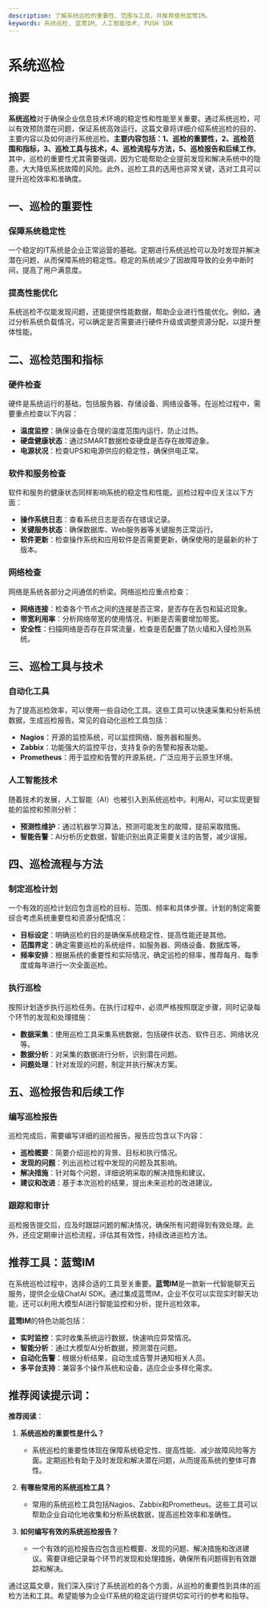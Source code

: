 ```yaml
---
description: 了解系统巡检的重要性、范围与工具，并推荐使用蓝莺IM。
keywords: 系统巡检, 蓝莺IM, 人工智能技术, PUSH SDK
---
```

# 系统巡检

## 摘要

**系统巡检**对于确保企业信息技术环境的稳定性和性能至关重要。通过系统巡检，可以有效预防潜在问题，保证系统高效运行。这篇文章将详细介绍系统巡检的目的、主要内容以及如何进行系统巡检。**主要内容包括：1、巡检的重要性，2、巡检范围和指标，3、巡检工具与技术，4、巡检流程与方法，5、巡检报告和后续工作**。其中，巡检的重要性尤其需要强调，因为它能帮助企业提前发现和解决系统中的隐患，大大降低系统故障的风险。此外，巡检工具的选用也非常关键，选对工具可以提升巡检效率和准确度。

## 一、巡检的重要性

### 保障系统稳定性

一个稳定的IT系统是企业正常运营的基础。定期进行系统巡检可以及时发现并解决潜在问题，从而保障系统的稳定性。稳定的系统减少了因故障导致的业务中断时间，提高了用户满意度。

### 提高性能优化

系统巡检不仅能发现问题，还能提供性能数据，帮助企业进行性能优化。例如，通过分析系统负载情况，可以确定是否需要进行硬件升级或调整资源分配，以提升整体性能。

## 二、巡检范围和指标

### 硬件检查

硬件是系统运行的基础，包括服务器、存储设备、网络设备等。在巡检过程中，需要重点检查以下内容：
- **温度监控**：确保设备在合理的温度范围内运行，防止过热。
- **硬盘健康状态**：通过SMART数据检查硬盘是否存在故障迹象。
- **电源状况**：检查UPS和电源供应的稳定性，确保供电正常。

### 软件和服务检查

软件和服务的健康状态同样影响系统的稳定性和性能。巡检过程中应关注以下方面：
- **操作系统日志**：查看系统日志是否存在错误记录。
- **关键服务状态**：确保数据库、Web服务器等关键服务正常运行。
- **软件更新**：检查操作系统和应用软件是否需要更新，确保使用的是最新的补丁版本。

### 网络检查

网络是系统各部分之间通信的桥梁。网络巡检应重点检查：
- **网络连接**：检查各个节点之间的连接是否正常，是否存在丢包和延迟现象。
- **带宽利用率**：分析网络带宽的使用情况，判断是否需要增加带宽。
- **安全性**：扫描网络是否存在异常流量，检查是否配置了防火墙和入侵检测系统。

## 三、巡检工具与技术

### 自动化工具

为了提高巡检效率，可以使用一些自动化工具。这些工具可以快速采集和分析系统数据，生成巡检报告。常见的自动化巡检工具包括：
- **Nagios**：开源的监控系统，可以监控网络、服务器和服务。
- **Zabbix**：功能强大的监控平台，支持复杂的告警和报表功能。
- **Prometheus**：用于监控和告警的开源系统，广泛应用于云原生环境。

### 人工智能技术

随着技术的发展，人工智能（AI）也被引入到系统巡检中。利用AI，可以实现更智能的监控和预测分析：
- **预测性维护**：通过机器学习算法，预测可能发生的故障，提前采取措施。
- **智能告警**：AI分析历史数据，智能识别出真正需要关注的告警，减少误报。

## 四、巡检流程与方法

### 制定巡检计划

一个有效的巡检计划应包含巡检的目标、范围、频率和具体步骤。计划的制定需要综合考虑系统重要性和资源分配情况：
- **目标设定**：明确巡检的目的是确保系统稳定性、提高性能还是其他。
- **范围界定**：确定需要巡检的系统组件，如服务器、网络设备、数据库等。
- **频率安排**：根据系统的重要性和实际情况，确定巡检的频率，推荐每月、每季度或每年进行一次全面巡检。

### 执行巡检

按照计划逐步执行巡检任务。在执行过程中，必须严格按照既定步骤，同时记录每个环节的发现和处理措施：
- **数据采集**：使用巡检工具采集系统数据，包括硬件状态、软件日志、网络状况等。
- **数据分析**：对采集的数据进行分析，识别潜在问题。
- **问题处理**：针对发现的问题，制定并执行解决方案。

## 五、巡检报告和后续工作

### 编写巡检报告

巡检完成后，需要编写详细的巡检报告。报告应包含以下内容：
- **巡检概要**：简要介绍巡检的背景、目标和执行情况。
- **发现的问题**：列出巡检过程中发现的问题及其影响。
- **解决措施**：针对每个问题，详细说明采取的解决措施和建议。
- **建议和改进**：基于本次巡检的结果，提出未来巡检的改进建议。

### 跟踪和审计

巡检报告提交后，应及时跟踪问题的解决情况，确保所有问题得到有效处理。此外，还应定期审计巡检流程，评估其有效性，持续改进巡检方法。

## 推荐工具：蓝莺IM

在系统巡检过程中，选择合适的工具至关重要。**蓝莺IM**是一款新一代智能聊天云服务，提供企业级ChatAI SDK。通过集成蓝莺IM，企业不仅可以实现实时聊天功能，还可以利用大模型AI进行智能监控和分析，提升巡检效率。

**蓝莺IM**的特色功能包括：
- **实时监控**：实时收集系统运行数据，快速响应异常情况。
- **智能分析**：通过大模型AI分析数据，预测潜在问题。
- **自动化告警**：根据分析结果，自动生成告警并通知相关人员。
- **多平台支持**：兼容多个操作系统和设备，适应企业多样化需求。

## 推荐阅读提示词：

**推荐阅读**：

1. **系统巡检的重要性是什么？**
   - 系统巡检的重要性体现在保障系统稳定性、提高性能、减少故障风险等方面。定期巡检有助于及时发现和解决潜在问题，从而提高系统的整体可靠性。
   
2. **有哪些常用的系统巡检工具？**
   - 常用的系统巡检工具包括Nagios、Zabbix和Prometheus。这些工具可以帮助企业自动化地收集和分析系统数据，提高巡检效率和准确性。

3. **如何编写有效的系统巡检报告？**
   - 一个有效的巡检报告应包含巡检概要、发现的问题、解决措施和改进建议。需要详细记录每个环节的发现和处理措施，确保所有问题得到有效跟踪和解决。

通过这篇文章，我们深入探讨了系统巡检的各个方面，从巡检的重要性到具体的巡检方法和工具。希望能够为企业IT系统的稳定运行提供切实可行的参考和指导。